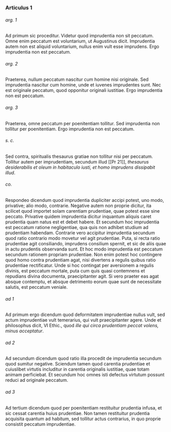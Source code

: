 ### Articulus 1

###### arg. 1
Ad primum sic proceditur. Videtur quod imprudentia non sit peccatum. Omne enim peccatum est voluntarium, ut Augustinus dicit. Imprudentia autem non est aliquid voluntarium, nullus enim vult esse imprudens. Ergo imprudentia non est peccatum.

###### arg. 2
Praeterea, nullum peccatum nascitur cum homine nisi originale. Sed imprudentia nascitur cum homine, unde et iuvenes imprudentes sunt. Nec est originale peccatum, quod opponitur originali iustitiae. Ergo imprudentia non est peccatum.

###### arg. 3
Praeterea, omne peccatum per poenitentiam tollitur. Sed imprudentia non tollitur per poenitentiam. Ergo imprudentia non est peccatum.

###### s. c.
Sed contra, spiritualis thesaurus gratiae non tollitur nisi per peccatum. Tollitur autem per imprudentiam, secundum illud [[Pr 21]], *thesaurus desiderabilis et oleum in habitaculo iusti, et homo imprudens dissipabit illud*.

###### co.
Respondeo dicendum quod imprudentia dupliciter accipi potest, uno modo, privative; alio modo, contrarie. Negative autem non proprie dicitur, ita scilicet quod importet solam carentiam prudentiae, quae potest esse sine peccato. Privative quidem imprudentia dicitur inquantum aliquis caret prudentia quam natus est et debet habere. Et secundum hoc imprudentia est peccatum ratione negligentiae, qua quis non adhibet studium ad prudentiam habendam. Contrarie vero accipitur imprudentia secundum quod ratio contrario modo movetur vel agit prudentiae. Puta, si recta ratio prudentiae agit consiliando, imprudens consilium spernit, et sic de aliis quae in actu prudentis observanda sunt. Et hoc modo imprudentia est peccatum secundum rationem propriam prudentiae. Non enim potest hoc contingere quod homo contra prudentiam agat, nisi divertens a regulis quibus ratio prudentiae rectificatur. Unde si hoc contingat per aversionem a regulis divinis, est peccatum mortale, puta cum quis quasi contemnens et repudians divina documenta, praecipitanter agit. Si vero praeter eas agat absque contemptu, et absque detrimento eorum quae sunt de necessitate salutis, est peccatum veniale.

###### ad 1
Ad primum ergo dicendum quod deformitatem imprudentiae nullus vult, sed actum imprudentiae vult temerarius, qui vult praecipitanter agere. Unde et philosophus dicit, VI Ethic., quod *ille qui circa prudentiam peccat volens, minus acceptatur*.

###### ad 2
Ad secundum dicendum quod ratio illa procedit de imprudentia secundum quod sumitur negative. Sciendum tamen quod carentia prudentiae et cuiuslibet virtutis includitur in carentia originalis iustitiae, quae totam animam perficiebat. Et secundum hoc omnes isti defectus virtutum possunt reduci ad originale peccatum.

###### ad 3
Ad tertium dicendum quod per poenitentiam restituitur prudentia infusa, et sic cessat carentia huius prudentiae. Non tamen restituitur prudentia acquisita quantum ad habitum, sed tollitur actus contrarius, in quo proprie consistit peccatum imprudentiae.

